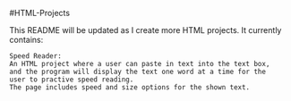 #HTML-Projects

This README will be updated as I create more HTML projects.
It currently contains:

	Speed Reader:
	An HTML project where a user can paste in text into the text box,
	and the program will display the text one word at a time for the
	user to practive speed reading.
	The page includes speed and size options for the shown text.
